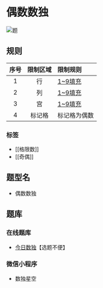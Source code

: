 # 偶数数独

![题](https://cn.sudoku.today/pic/02/even40/38088_105616.png)

## 规则

| 序号  | 限制区域 | 限制规则     |
|:---:|:----:|:---------|
|  1  |  行   | [1~9填充] |
|  2  |  列   | [1~9填充] |
|  3  |  宫   | [1~9填充] |
|  4  | 标记格  | 标记格为偶数   |

### 标签

- [[格限数]]
- [[奇偶]]

## 题型名

- 偶数数独

## 题库

### 在线题库

- [今日数独]【选题不便】

### 微信小程序

- 数独星空

[1~9填充]: ../../../../rules.md#1to9填充

[今日数独]: https://cn.sudoku.today/g-even-sudoku/

